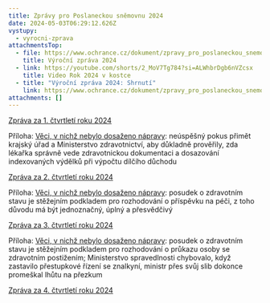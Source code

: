 ```yaml
---
title: Zprávy pro Poslaneckou sněmovnu 2024
date: 2024-05-03T06:29:12.626Z
vystupy:
  - vyrocni-zprava
attachmentsTop:
  - file: https://www.ochrance.cz/dokument/zpravy_pro_poslaneckou_snemovnu_2024/vyrocni-zprava-2024.pdf
    title: Výroční zpráva 2024
  - link: https://youtube.com/shorts/2_MoV7Tg784?si=ALWhbrDgb6nVZcsx
    title: Video Rok 2024 v kostce
  - title: "Výroční zpráva 2024: Shrnutí"
    link: https://www.ochrance.cz/dokument/zpravy_pro_poslaneckou_snemovnu_2024/rok-2024-shrnuti.pdf
attachments: []
---
```

<p><a href="https://www.ochrance.cz/dokument/zpravy_pro_poslaneckou_snemovnu_2024/2024-i-q.pdf">Zpráva za 1. čtvrtletí roku 2024</a></p><p>Příloha:&nbsp;<a href="https://www.ochrance.cz/dokument/zpravy_pro_poslaneckou_snemovnu_2024/2024-i-q-sankce.pdf">Věci, v nichž nebylo dosaženo nápravy</a>:&nbsp;neúspěšný pokus přimět krajský úřad a&nbsp;Ministerstvo zdravotnictví, aby důkladně prověřily, zda lékařka správně vede zdravotnickou dokumentaci a dosazování indexovaných výdělků při&nbsp;výpočtu dílčího důchodu</p><p><a href="https://www.ochrance.cz/dokument/zpravy_pro_poslaneckou_snemovnu_2024/2024-ii-q.pdf">Zpráva za 2. čtvrtletí roku 2024</a></p><p>Příloha: <a href="https://www.ochrance.cz/dokument/zpravy_pro_poslaneckou_snemovnu_2024/2024-ii-q-sankce.pdf">Věci, v nichž nebylo dosaženo nápravy</a>:&nbsp;posudek o zdravotním stavu je stěžejním podkladem pro rozhodování o příspěvku na péči, z toho důvodu má být jednoznačný, úplný a přesvědčivý</p><p><a href="https://www.ochrance.cz/dokument/zpravy_pro_poslaneckou_snemovnu_2024/2024-iii-q.pdf">Zpráva za 3. čtvrtletí roku 2024</a></p><p>Příloha: <a href="https://www.ochrance.cz/dokument/zpravy_pro_poslaneckou_snemovnu_2024/2024-iii-q-sankce.pdf">Věci, v nichž nebylo dosaženo nápravy</a>:&nbsp;posudek o zdravotním stavu je stěžejním podkladem pro rozhodování o průkazu osoby se zdravotním postižením;&nbsp;Ministerstvo spravedlnosti chybovalo, když zastavilo přestupkové řízení se znalkyní, ministr přes svůj slib dokonce promeškal lhůtu na přezkum</p><p><a href="2024-iiv-q.pdf">Zpráva za 4. čtvrtletí roku 2024</a></p>

